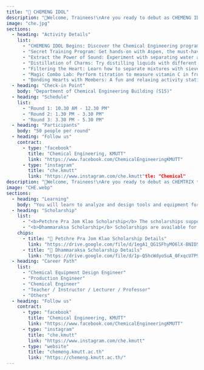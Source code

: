 ```yaml
---
title: "🧪 CHEMENG IDOL"
description: "🎉Welcome, Trainees!\nAre you ready to debut as CHEMENG IDOL together? Come experience the diverse world of chemical engineering and discover what makes it so exciting!"
image: "che.jpg"
sections:
  - heading: "Activity Details"
    list:
      - "CHEMENG IDOL Begins: Discover the Chemical Engineering program (both Regular and International tracks). Learn about the U-CHEPS project and explore future career paths."
      - "Secret Training Program: Get hands-on with Aspen, the must-have software tool for every CHEMENG IDOL. Watch demonstrations on data setup, running simulations, and analyzing results."
      - "Extract the Power of Sound: Experiment with separating water and oil using a separatory funnel. Observe immiscible layers and understand the principle of liquid-liquid extraction."
      - "Distillation of Charms: Try distilling liquids with different boiling points using ethanol mixed with color. Watch it evaporate and condense back into a clear liquid, grasp the basics of distillation, separation and controlling distillation rates."
      - "Filtering the Heart: Learn how to separate mixtures with sieves and filter paper. This activity demonstrates particle size separation, filtration and the use of different filtering tools."
      - "Magic Combo Lab: Perform titration to measure vitamin C in fruit juice. Enjoy the color changing reaction, calculate concentrations, and uncover the nutritional secrets of juice samples."
      - "Bonding Hearts with Members: A fun and relaxing activity station with light recreation, casual chats with seniors, and a chance to share your feelings and impressions about the department."
  - heading: "Check-in Point"
    body: "Department of Chemical Engineering Building (S15)"
  - heading: "Schedule"
    list:
      - "Round 1: 10.30 AM - 12.30 PM"
      - "Round 2: 1.30 PM - 3.30 PM"
      - "Round 3: 3.30 PM - 5.30 PM"
  - heading: "Participants"
    body: "50 people per round"
  - heading: "Follow us"
    contract:
      - type: "facebook"
        title: "Chemical Engineering, KMUTT"
        link: "https://www.facebook.com/ChemicalEngineeringKMUTT"
      - type: "instagram"
        title: "che.kmutt"
        link: "https://www.instagram.com/che.kmutt"tle: "Chemical"
description: "🎉Welcome, Trainees!\nAre you ready to debut as CHEMTRIX together? Today, the Department of Chemical Engineering is opening its doors with Open House 2025 filled with exciting workshops waiting for you. Curious about what’s in store? Let’s take a look!  🧪⚙️✨"
image: "CHE.webp"
sections:
  - heading: "Learning"
    body: "You will learn to analyze and design tools and equipment for chemical production processes, as well as control production in the chemical industry."
  - heading: "Scholarship"
    list:
      - "<b>Petchre Pra Jom Klao Scholarship</b> The scholarships support outstanding students in academic, sports, arts, leadership, and creativity. They cover tuition, 30,000 baht for equipment, and a monthly allowance of 4,000 baht."
      - "<b>Dhammaraksa Scholarship</b> Scholarships are available for the underprivileged in remote areas or those whose family has never studied at the tertiary level, who are ready and willing to help and support university activities by participating in and performing university-determined activities, including at least one volunteer activity each semester. Recipients will receive tuition fees according to the curriculum, a lump sum of 10,000 baht per year for educational equipment, a monthly accommodation fee of 1,500 baht, a monthly living allowance of 4,000 baht, and the right to stay in a KMUTT dormitory."
    chips:
      - title: "📄 Petchre Pra Jom Klao Scholarship Details"
        link: "https://drive.google.com/file/d/1egA1_QG1SFhyMO6lX-BNID5oK5tFkDkN/view?usp=sharing"
      - title: "📄 Dhammaraksa Scholarship Details"
        link: "https://drive.google.com/file/d/1p-Q5hcWdyoSuA_0FxqcU7P9isiCcdSy3/view?usp=sharing"
  - heading: "Career Path"
    list:
      - "Chemical Equipment Design Engineer"
      - "Production Engineer"
      - "Chemical Engineer"
      - "Teacher / Instructor / Lecturer / Professor"
      - "Others"
  - heading: "Follow us"
    contract:
      - type: "facebook"
        title: "Chemical Engineering, KMUTT"
        link: "https://www.facebook.com/ChemicalEngineeringKMUTT"
      - type: "instagram"
        title: "che.kmutt"
        link: "https://www.instagram.com/che.kmutt"
      - type: "website"
        title: "chemeng.kmutt.ac.th"
        link: "https://chemeng.kmutt.ac.th/"
---
```

